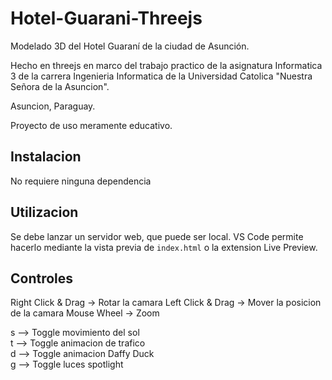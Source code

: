 # Hotel-Guarani-Threejs
Modelado 3D del Hotel Guaraní de la ciudad de Asunción.

Hecho en threejs en marco del trabajo practico de la asignatura Informatica 3 de la carrera Ingenieria Informatica de la Universidad Catolica "Nuestra Señora de la Asuncion".

Asuncion, Paraguay.

Proyecto de uso meramente educativo.

## Instalacion
No requiere ninguna dependencia

## Utilizacion
Se debe lanzar un servidor web, que puede ser local. VS Code permite hacerlo mediante la vista previa de `index.html` o la extension Live Preview.

## Controles
Right Click & Drag -> Rotar la camara
Left Click & Drag -> Mover la posicion de la camara
Mouse Wheel -> Zoom

s --> Toggle movimiento del sol\
t --> Toggle animacion de trafico\
d --> Toggle animacion Daffy Duck\
g --> Toggle luces spotlight
